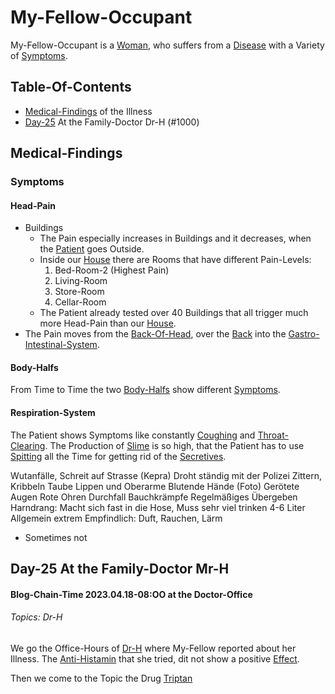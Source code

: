 # My-Fellow-Occupant

My-Fellow-Occupant is a [Woman](40000010.md), who suffers from a [Disease](40800000.md) with a Variety of [Symptoms](600048.md).

## Table-Of-Contents

- [Medical-Findings](#1100) of the Illness
- [Day-25](#1000) At the Family-Doctor Dr-H (#1000)

## Medical-Findings <a id="2000"/>

### Symptoms <a id="2100"/>

#### Head-Pain

- Buildings
    - The Pain especially increases in Buildings and it decreases, when the [Patient](800010.md) goes Outside.
    - Inside our [House](1971091101.md) there are Rooms that have different Pain-Levels:
        1. Bed-Room-2 (Highest Pain)
        2. Living-Room
        3. Store-Room
        4. Cellar-Room
    - The Patient already tested over 40 Buildings that all trigger much more Head-Pain than our [House](1971091101.md).
- The Pain moves from the [Back-Of-Head](40080002.md), over the [Back](40080003.md) into the [Gastro-Intestinal-System](40080004.md).

#### Body-Halfs <a id="2200"/>

From Time to Time the two [Body-Halfs](40000014.md) show different [Symptoms](600048.md).

#### Respiration-System <a id="2300"/>

The Patient shows Symptoms like constantly [Coughing](48000006.md) and [Throat-Clearing](40080015.md). The Production of [Slime](40080018.md) is so high, that the Patient has to use [Spitting](40080019.md) all the Time for getting rid of the [Secretives](40080021.md).

Wutanfälle, Schreit auf Strasse (Kepra)
Droht ständig mit der Polizei
Zittern, Kribbeln
Taube Lippen und Oberarme
Blutende Hände (Foto)
Gerötete Augen
Rote Ohren
Durchfall
Bauchkrämpfe
Regelmäßiges Übergeben
Harndrang: Macht sich fast in die Hose, Muss sehr viel trinken 4-6 Liter
Allgemein extrem Empfindlich: Duft, Rauchen, Lärm

- Sometimes not 


## Day-25 At the Family-Doctor Mr-H <a id="1000"/>

#### Blog-Chain-Time 2023.04.18-08:OO at the Doctor-Office <a id="2403"/>
###### Topics: Dr-H

We go the Office-Hours of [Dr-H](1000010001.md) where My-Fellow reported about her Illness. The [Anti-Histamin](800005.md) that she tried, dit not show a positive [Effect](60067.md).

Then we come to the Topic the Drug [Triptan](48000005.md)
